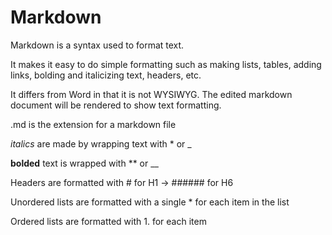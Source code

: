 # Markdown

Markdown is a syntax used to format text.

It makes it easy to do simple formatting such as making lists, tables, adding links, bolding and italicizing text, headers, etc.

It differs from Word in that it is not WYSIWYG. The edited markdown document will be rendered to show text formatting.

.md is the extension for a markdown file

*italics* are made by wrapping text with * or _

**bolded** text is wrapped with ** or __

Headers are formatted with # for H1 -> ###### for H6

Unordered lists are formatted with a single * for each item in the list

Ordered lists are formatted with 1. for each item
